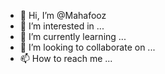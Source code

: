 - 👋 Hi, I’m @Mahafooz
- 👀 I’m interested in ...
- 🌱 I’m currently learning ...
- 💞️ I’m looking to collaborate on ...
- 📫 How to reach me ...

<!---
Mahafooz/Mahafooz is a ✨ special ✨ repository because its `README.md` (this file) appears on your GitHub profile.
You can click the Preview link to take a look at your changes.
--->
